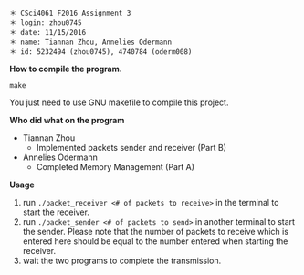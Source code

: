 ~~~
＊ CSci4061 F2016 Assignment 3
＊ login: zhou0745
＊ date: 11/15/2016
＊ name: Tiannan Zhou, Annelies Odermann
＊ id: 5232494 (zhou0745), 4740784 (oderm008)
~~~

**How to compile the program.**

~~~
make
~~~

You just need to use GNU makefile to compile this project.

**Who did what on the program**
* Tiannan Zhou
	* Implemented packets sender and receiver (Part B)
* Annelies Odermann
	* Completed Memory Management (Part A)


**Usage**
1. run `./packet_receiver <# of packets to receive>` in the terminal to start the receiver.
2. run `./packet_sender <# of packets to send>` in another terminal to start the sender. Please note that the number of packets to receive which is entered here should be equal to the number entered when starting the receiver.
3. wait the two programs to complete the transmission.

